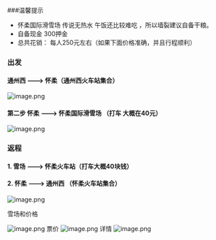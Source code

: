 ###温馨提示 
- 怀柔国际滑雪场 传说无热水 午饭还比较难吃 ，所以墙裂建议自备干粮。
- 自备现金 300押金  
- 总共花销： 每人250元左右（如果下面价格准确，并且行程顺利）

### 出发
####  通州西 ---> 怀柔（通州西火车站集合）  

![image.png](https://upload-images.jianshu.io/upload_images/1542757-38db20654fb62b6d.png?imageMogr2/auto-orient/strip%7CimageView2/2/w/1240)
#### 第二步 怀柔 ---> 怀柔国际滑雪场 （打车 大概在40元）
![image.png](https://upload-images.jianshu.io/upload_images/1542757-828b0b3bebcd03ab.png?imageMogr2/auto-orient/strip%7CimageView2/2/w/440) 

### 返程
#### 1. 雪场 ---> 怀柔火车站（打车大概40块钱）
#### 2. 怀柔 ---> 通州西 （怀柔火车站集合）
![image.png](https://upload-images.jianshu.io/upload_images/1542757-52463fddbc4271ec.png?imageMogr2/auto-orient/strip%7CimageView2/2/w/1240)

雪场和价格

![image.png](https://upload-images.jianshu.io/upload_images/1542757-7ffb81c7ac35204d.png?imageMogr2/auto-orient/strip%7CimageView2/2/w/1240)
票价
![image.png](https://upload-images.jianshu.io/upload_images/1542757-1b03f398d87dcc3c.png?imageMogr2/auto-orient/strip%7CimageView2/2/w/1240)
详情
![image.png](https://upload-images.jianshu.io/upload_images/1542757-60b22377151a5aa0.png?imageMogr2/auto-orient/strip%7CimageView2/2/w/1240)
